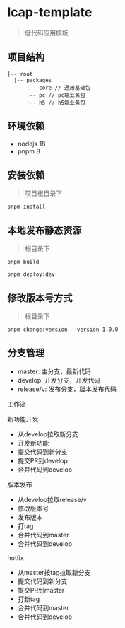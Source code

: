 # lcap-template
> 低代码应用模板

## 项目结构
```
|-- root
  |-- packages
      |-- core // 通用基础包
      |-- pc // pc端业务包
      |-- h5 // h5端业务包
```

## 环境依赖
- nodejs 18
- pnpm 8

## 安装依赖
> 项目根目录下
```
pnpm install
```

## 本地发布静态资源
> 根目录下
```
pnpm build

pnpm deploy:dev
```

## 修改版本号方式
> 根目录下
```
pnpm change:version --version 1.0.0
```

## 分支管理

- master: 主分支，最新代码
- develop: 开发分支，开发代码
- release/v: 发布分支，版本发布代码

工作流

新功能开发
- 从develop拉取新分支
- 开发新功能
- 提交代码到新分支
- 提交PR到develop
- 合并代码到develop


版本发布
- 从develop拉取release/v
- 修改版本号
- 发布版本
- 打tag
- 合并代码到master
- 合并代码到develop


hotfix
- 从master按tag拉取新分支
- 提交代码到新分支
- 提交PR到master
- 打新tag
- 合并代码到master
- 合并代码到develop
